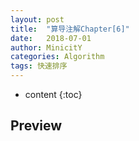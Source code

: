```yaml
---
layout: post
title:  "算导注解Chapter[6]"
date:   2018-07-01
author: MinicitY
categories: Algorithm
tags: 快速排序
---
```


* content
{:toc}

## **Preview**